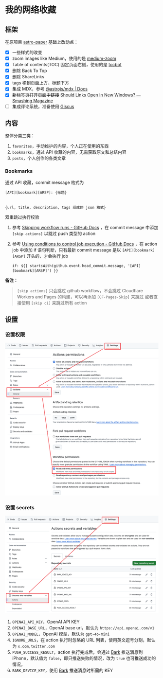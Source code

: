 # 我的网络收藏

## 框架
在原项目 [astro-paper](https://github.com/satnaing/astro-paper) 基础上改动点：

- [x] 一些样式的改变
- [x] zoom images like Medium，使用的是 [medium-zoom](https://github.com/francoischalifour/medium-zoom)
- [x] Table of contents(TOC) 固定页面右侧，使用的是 [tocbot](https://github.com/tscanlin/tocbot)
- [x] 删除 Back To Top
- [x] 删除 ShareLinks
- [x] tags 移到页面上方，标题下方
- [x] 集成 MDX，参考 [@astrojs/mdx | Docs](https://docs.astro.build/en/guides/integrations-guide/mdx/)
- [x] ~~新标签页打开页面中链接~~ [Should Links Open In New Windows? — Smashing Magazine](https://www.smashingmagazine.com/2008/07/should-links-open-in-new-windows/)
- [ ] 集成评论系统，准备使用 [Giscus](https://github.com/giscus/giscus)

## 内容

整体分类三类：  
1. `favorites`，手动维护的内容，个人正在使用的东西
2. `bookmarks`，通过 API 收藏的内容，无需获取原文和总结内容
3. `posts`，个人创作的各类文章

### Bookmarks
通过 API 收藏，commit message 格式为
```text
[API][bookmark][ARSP]: {标题}


{url, title, description, tags 组成的 json 格式}
```

双重跳过执行校验
1. 参考 [Skipping workflow runs - GitHub Docs](https://docs.github.com/en/actions/managing-workflow-runs-and-deployments/managing-workflow-runs/skipping-workflow-runs) ，在 commit message 中添加 `[skip actions]` 以跳过 push 类型的 action
2. 参考 [Using conditions to control job execution - GitHub Docs](https://docs.github.com/en/actions/writing-workflows/choosing-when-your-workflow-runs/using-conditions-to-control-job-execution) ，在 action job 中添加 if 语句判断，只有最新 commit message 是以 `[API][bookmark][ARSP]` 开头的，才会执行 job
    
    ```
    if: ${{ startsWith(github.event.head_commit.message, '[API][bookmark][ARSP]') }}
    ```

**备注：**
> `[skip actions]` 只会跳过 github workflow，不会跳过 Cloudflare Workers and Pages 的构建，可以再添加 `[CF-Pages-Skip]` 来跳过
> 或者直接使用 `[skip ci]` 来跳过所有 action

## 设置

### 设置权限

![action permissions](docs/action-permissions.png)

### 设置 secrets  

![action secrets](docs/action-secrets.png)

1. `OPENAI_API_KEY`，OpenAI API KEY
2. `OPENAI_BASE_URL`，OpenAI base url，默认为 `https://api.openai.com/v1`
3. `OPENAI_MODEL`，OpenAI 模型，默认为 `gpt-4o-mini`
4. `IGNORE_URLS`，在 action 执行时忽略的 URL 列表，使用英文逗号分割，默认为 `x.com,twitter.com`
5. `PUSH_SUCCESS_RESULT`，action 执行完成后，会通过 [Bark](https://github.com/finb/bark) 推送消息到 iPhone，默认值为 `false`，即只推送失败的情况，改为 `true` 也可推送成功的情况。
6. `BARK_DEVICE_KEY`，使用 [Bark](https://github.com/finb/bark) 推送消息时所需的 KEY 
